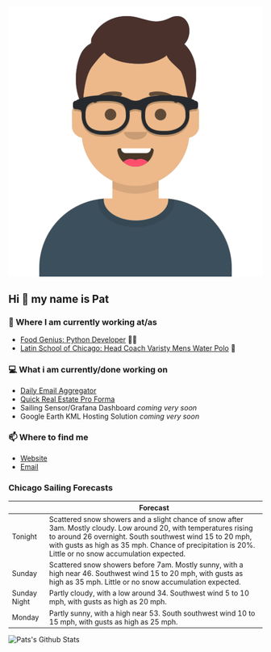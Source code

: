 [![Social banner for p-j-falconer](https://raw.githubusercontent.com/P-J-FALCONER/P-J-FALCONER/master/assets/avataaars.svg)](https://patfalconer.com/)
## Hi :wave: my name is Pat

### 💼 Where I am currently working at/as
- [Food Genius: Python Developer](https://getfoodgenius.com/) 🍔🐍
- [Latin School of Chicago: Head Coach Varisty Mens Water Polo](https://www.latinschool.org/) 🤽


### 💻 What i am currently/done working on
 - [Daily Email Aggregator](https://github.com/P-J-FALCONER/dott_daily_mail)
 - [Quick Real Estate Pro Forma](https://github.com/P-J-FALCONER/henry)
 - Sailing Sensor/Grafana Dashboard *coming very soon*
 - Google Earth KML Hosting Solution *coming very soon*

### 📫 Where to find me
 - [Website](https://patfalconer.com/)
 - [Email](mailto:patrick.j.falconer@gmail.com)


### Chicago Sailing Forecasts
|   | Forecast  |
|---|---|
| Tonight | Scattered snow showers and a slight chance of snow after 3am. Mostly cloudy. Low around 20, with temperatures rising to around 26 overnight. South southwest wind 15 to 20 mph, with gusts as high as 35 mph. Chance of precipitation is 20%. Little or no snow accumulation expected. |
| Sunday | Scattered snow showers before 7am. Mostly sunny, with a high near 46. Southwest wind 15 to 20 mph, with gusts as high as 35 mph. Little or no snow accumulation expected. |
| Sunday Night | Partly cloudy, with a low around 34. Southwest wind 5 to 10 mph, with gusts as high as 20 mph. |
| Monday | Partly sunny, with a high near 53. South southwest wind 10 to 15 mph, with gusts as high as 25 mph. |

![Pats's Github Stats](https://github-readme-stats.vercel.app/api?username=p-j-falconer&show_icons=true&theme=radical)
